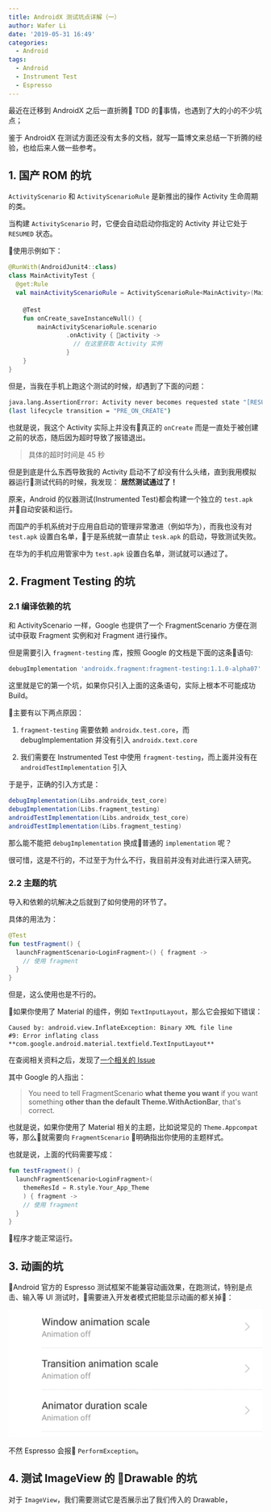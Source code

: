```yaml
---
title: AndroidX 测试坑点详解（一）
author: Wafer Li
date: '2019-05-31 16:49'
categories:
  - Android
tags:
  - Android
  - Instrument Test
  - Espresso
---
```



最近在迁移到 AndroidX 之后一直折腾 TDD 的事情，也遇到了大的小的不少坑点；

鉴于 AndroidX 在测试方面还没有太多的文档，就写一篇博文来总结一下折腾的经验，也给后来人做一些参考。

<!-- more -->

## 1. 国产 ROM 的坑

`ActivityScenario` 和 `ActivityScenarioRule` 是新推出的操作 Activity 生命周期的类。

当构建 `ActivityScenario` 时，它便会自动启动你指定的 Activity 并让它处于 `RESUMED` 状态。

使用示例如下：

```kotlin
@RunWith(AndroidJunit4::class)
class MainActivityTest {
  @get:Rule
  val mainActivityScenarioRule = ActivityScenarioRule<MainActivity>(MainActivity::class.java)

    @Test
    fun onCreate_saveInstanceNull() {
        mainActivityScenarioRule.scenario
                .onActivity { activity ->
                  // 在这里获取 Activity 实例
                }
    }
}
```

但是，当我在手机上跑这个测试的时候，却遇到了下面的问题：

```bash
java.lang.AssertionError: Activity never becomes requested state "[RESUMED]"
(last lifecycle transition = "PRE_ON_CREATE")
```

也就是说，我这个 Activity 实际上并没有真正的 `onCreate` 而是一直处于被创建之前的状态，随后因为超时导致了报错退出。

> 具体的超时时间是 45 秒

但是到底是什么东西导致我的 Activity 启动不了却没有什么头绪，直到我用模拟器运行测试代码的时候，我发现： **居然测试通过了！**

原来，Android 的仪器测试(Instrumented Test)都会构建一个独立的 `test.apk` 并自动安装和运行。

而国产的手机系统对于应用自启动的管理非常激进（例如华为），而我也没有对 `test.apk` 设置白名单，于是系统就一直禁止 `tesk.apk` 的启动，导致测试失败。

在华为的手机应用管家中为 `test.apk` 设置白名单，测试就可以通过了。

## 2. Fragment Testing 的坑


### 2.1 编译依赖的坑

和 ActivityScenario 一样，Google 也提供了一个 FragmentScenario 方便在测试中获取 Fragment 实例和对 Fragment 进行操作。

但是需要引入 `fragment-testing` 库，按照 Google 的文档是下面的这条语句:

```groovy
debugImplementation 'androidx.fragment:fragment-testing:1.1.0-alpha07'
```

这里就是它的第一个坑，如果你只引入上面的这条语句，实际上根本不可能成功 Build。

主要有以下两点原因：

1. `fragment-testing` 需要依赖 `androidx.test.core`，而 debugImplementation 并没有引入 `androidx.text.core`

2. 我们需要在 Instrumented Test 中使用 `fragment-testing`，而上面并没有在 `androidTestImplementation` 引入


于是乎，正确的引入方式是：

```groovy
debugImplementation(Libs.androidx_test_core)
debugImplementation(Libs.fragment_testing)
androidTestImplementation(Libs.androidx_test_core)
androidTestImplementation(Libs.fragment_testing)
```

那么能不能把 `debugImplementation` 换成普通的 `implementation` 呢？

很可惜，这是不行的，不过至于为什么不行，我目前并没有对此进行深入研究。


### 2.2 主题的坑

导入和依赖的坑解决之后就到了如何使用的环节了。

具体的用法为：

```kotlin
@Test
fun testFragment() {
  launchFragmentScenario<LoginFragment>() { fragment ->
    // 使用 fragment
  }
}
```

但是，这么使用也是不行的。

如果你使用了 Material 的组件，例如 `TextInputLayout`，那么它会报如下错误：

```
Caused by: android.view.InflateException: Binary XML file line
#9: Error inflating class
**com.google.android.material.textfield.TextInputLayout**
```

在查阅相关资料之后，发现了[一个相关的 Issue](https://issuetracker.google.com/issues/119054431)

其中 Google 的人指出：

> You need to tell FragmentScenario **what theme you want** if you want something **other than the default Theme.WithActionBar**, that's correct.

也就是说，如果你使用了 Material 相关的主题，比如说常见的 `Theme.Appcompat` 等，那么就需要向 `FragmentScenario` 明确指出你使用的主题样式。

也就是说，上面的代码需要写成：

```kotlin
fun testFragment() {
  launchFragmentScenario<LoginFragment>(
    themeResId = R.style.Your_App_Theme
    ) { fragment ->
    // 使用 fragment
  }
}
```

程序才能正常运行。

## 3. 动画的坑

Android 官方的 Espresso 测试框架不能兼容动画效果，在跑测试，特别是点击、输入等 UI 测试时，需要进入开发者模式把能显示动画的都关掉：

![Turn Off Animation](../../images/android-espresso-坑点详解（一）/turn-off-animation.png)

不然 Espresso 会报 `PerformException`。

## 4. 测试 ImageView 的 Drawable 的坑

对于 `ImageView`，我们需要测试它是否展示出了我们传入的 Drawable，
